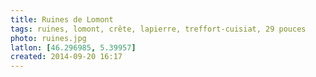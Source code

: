 ```yaml
---
title: Ruines de Lomont
tags: ruines, lomont, crête, lapierre, treffort-cuisiat, 29 pouces
photo: ruines.jpg
latlon: [46.296985, 5.39957]
created: 2014-09-20 16:17
---
```

